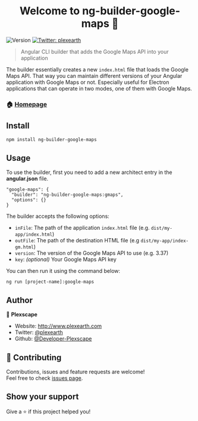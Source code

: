 <h1 align="center">Welcome to ng-builder-google-maps 👋</h1>
<p>
  <img alt="Version" src="https://img.shields.io/badge/version-1.0.3-blue.svg?cacheSeconds=2592000" />
  <a href="https://twitter.com/plexearth" target="_blank">
    <img alt="Twitter: plexearth" src="https://img.shields.io/twitter/follow/plexearth.svg?style=social" />
  </a>
</p>

> Angular CLI builder that adds the Google Maps API into your application

The builder essentially creates a new `index.html` file that loads the Google Maps API. That way you can maintain different versions of your Angular application with Google Maps or not. Especially useful for Electron applications that can operate in two modes, one of them with Google Maps.

### 🏠 [Homepage](https://github.com/Developer-Plexscape/ng-builder-google-maps)

## Install

```sh
npm install ng-builder-google-maps
```

## Usage

To use the builder, first you need to add a new architect entry in the **angular.json** file.

```
"google-maps": {
  "builder": "ng-builder-google-maps:gmaps",
  "options": {}
}
```

The builder accepts the following options:

- `inFile`: The path of the application `index.html` file (e.g. `dist/my-app/index.html`)
- `outFile`: The path of the destination HTML file (e.g `dist/my-app/index-gm.html`)
- `version`: The version of the Google Maps API to use (e.g. 3.37)
- `key`: *(optional)* Your Google Maps API key

You can then run it using the command below:

`ng run [project-name]:google-maps`

## Author

👤 **Plexscape**

* Website: http://www.plexearth.com
* Twitter: [@plexearth](https://twitter.com/plexearth)
* Github: [@Developer-Plexscape](https://github.com/Developer-Plexscape)

## 🤝 Contributing

Contributions, issues and feature requests are welcome!<br />Feel free to check [issues page](https://github.com/Developer-Plexscape/ng-builder-google-maps/issues). 

## Show your support

Give a ⭐️ if this project helped you!
